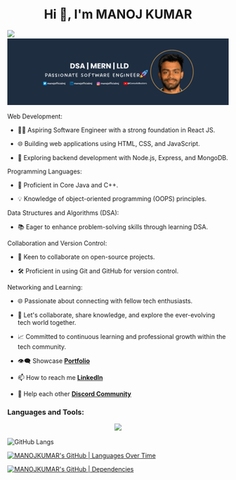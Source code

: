 <h1 align="center">Hi 👋, I'm MANOJ KUMAR</h1>
<!-- <h3 align="center">A passionate MERN stack developer from India</h3> -->

![](https://komarev.com/ghpvc/?username=BCAPATHSHALA&color=blueviolet&style=flat-square)
![image](https://raw.githubusercontent.com/BCAPATHSHALA/BCAPATHSHALA/main/LINKED%20COVER%202023.png)


Web Development:
- 👨‍💻 Aspiring Software Engineer with a strong foundation in React JS.

- 🌐 Building web applications using HTML, CSS, and JavaScript.

- 🌱 Exploring backend development with Node.js, Express, and MongoDB.

Programming Languages:
- 🚀 Proficient in Core Java and C++.

- 💡 Knowledge of object-oriented programming (OOPS) principles.

Data Structures and Algorithms (DSA):
- 📚 Eager to enhance problem-solving skills through learning DSA.

Collaboration and Version Control:
- 🔗 Keen to collaborate on open-source projects.

- 🛠️ Proficient in using Git and GitHub for version control.

Networking and Learning:
- 🌐 Passionate about connecting with fellow tech enthusiasts.

- 🤝 Let's collaborate, share knowledge, and explore the ever-evolving tech world together.

- 📈 Committed to continuous learning and professional growth within the tech community.

- 👁️‍🗨️ Showcase **[Portfolio](https://manoj-kumar.vercel.app/)**

- 📫 How to reach me **[LinkedIn](https://www.linkedin.com/in/manojoffcialmj/)**

- 🧲 Help each other **[Discord Community](https://discord.gg/naQUPVWvSs)**


<h3 align="left">Languages and Tools:</h3>
<p align="center">
<img src="https://skillicons.dev/icons?i=html,css,javascript,react,nodejs,express,mongo,firebase,sass,fastapi,cpp,java,git,github,postman">
</p>

![GitHub Langs](https://github-readme-stats.vercel.app/api/top-langs/?username=BCAPATHSHALA&layout=compact&theme=blue-green)

[![MANOJKUMAR's GitHub | Languages Over Time](https://stats.quine.sh/MANOJKUMAR/languages-over-time?theme=dark)](https://quine.sh?utm_source=widgets&utm_campaign=MANOJKUMAR)

[![MANOJKUMAR's GitHub | Dependencies](https://stats.quine.sh/MANOJKUMAR/dependencies?theme=dark)](https://quine.sh?utm_source=widgets&utm_campaign=MANOJKUMAR)
